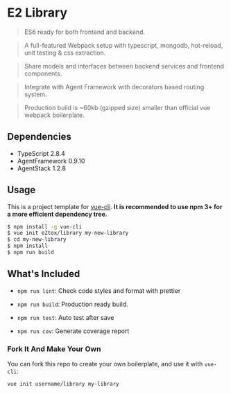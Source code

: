# E2 Library

> ES6 ready for both frontend and backend. 

> A full-featured Webpack setup with typescript, mongodb, hot-reload, unit testing & css extraction.

> Share models and interfaces between backend services and frontend components.

> Integrate with Agent Framework with decorators based routing system.

> Production build is ~60kb (gzipped size) smaller than official vue webpack boilerplate.

## Dependencies

- TypeScript 2.8.4
- AgentFramework 0.9.10
- AgentStack 1.2.8

## Usage

This is a project template for [vue-cli](https://github.com/vuejs/vue-cli). **It is recommended to use npm 3+ for a more efficient dependency tree.**

``` bash
$ npm install -g vue-cli
$ vue init e2tox/library my-new-library
$ cd my-new-library
$ npm install
$ npm run build
```

## What's Included

- `npm run lint`: Check code styles and format with prettier

- `npm run build`: Production ready build.

- `npm run test`: Auto test after save

- `npm run cov`: Generate coverage report


### Fork It And Make Your Own

You can fork this repo to create your own boilerplate, and use it with `vue-cli`:

``` bash
vue init username/library my-library
```
